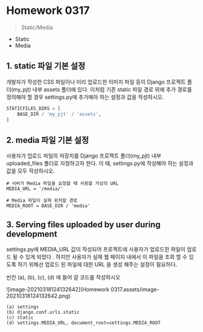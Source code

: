 # Homework 0317

> Static/Media



* Static
* Media





## 1. static 파일 기본 설정

개발자가 작성한 CSS 파일이나 미리 업로드한 이미지 파일 등이 Django 프로젝트 폴더(my_pjt) 내부 assets 폴더에 있다. 이처럼 기존 static 파일 경로 외에 추가 경로를 정의해야 할 경우 settings.py에 추가해야 하는 설정과 값을 작성하시오.



```python
STATICFILES_DIRS = [
    BASE_DIR / 'my_pjt' / 'assets',
]
```







## 2. media 파일 기본 설정

사용자가 업로드 파일의 저장치를 Django 프로젝트 폴더(my_pjt) 내부 uploaded_files 폴더로 지정하고자 한다. 이 때, settings.py에 작성해야 하는 설정과 값을 모두 작성하시오.



```
# 서버가 Media 파일을 요청할 때 사용할 가상의 URL
MEDIA_URL = '/media/'

# Media 파일이 실제 위치할 경로
MEDIA_ROOT = BASE_DIR / 'media'
```









## 3. Serving files uploaded by user during development

settings.py에 MEDIA_URL 값이 작성되어 프로젝트에 사용자가 업로드한 파일이 업로드 될 수 있게 되었다 . 하지만 사용자가 실제 웹 페이지 내에서 이 파일을 조회 할 수 있도록 하기 위해선 업로드 된 파일에 대한 URL 을 생성 해주는 설정이 필요하다.

빈칸 (a), (b), (c), (d) 에 들어 갈 코드를 작성하시오

![image-20210318124132642](Homework 0317.assets/image-20210318124132642.png)



```
(a) settings
(b) django.conf.urls.static
(c) static
(d) settings.MEDIA_URL, document_root=settings.MEDIA_ROOT
```

